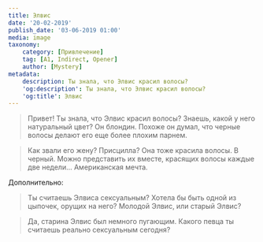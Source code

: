 ```yaml
---
title: Элвис
date: '20-02-2019'
publish_date: '03-06-2019 01:00'
media: image
taxonomy:
    category: [Привлечение]
    tag: [A1, Indirect, Opener]
    author: [Mystery]
metadata:
    description: Ты знала, что Элвис красил волосы?
    'og:description': Ты знала, что Элвис красил волосы?
    'og:title': Элвис
---
```


> Привет! Ты знала, что Элвис красил волосы? Знаешь, какой у него натуральный цвет? Он блондин. Похоже он думал, что черные волосы делают его еще более плохим парнем.

> Как звали его жену? Присцилла? Она тоже красила волосы. В черный. Можно представить их вместе, красящих волосы каждые две недели... Американская мечта.

Дополнительно:
> Ты считаешь Элвиса сексуальным? Хотела бы быть одной из цыпочек, орущих на него? Молодой Элвис, или старый Элвис? 

> Да, старина Элвис был немного пугающим. Какого певца ты считаешь реально сексуальным сегодня?